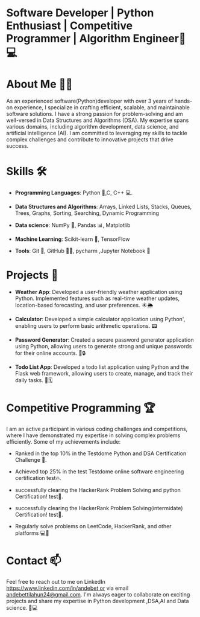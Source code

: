 # Software Developer | Python Enthusiast | Competitive Programmer | Algorithm Engineer🐍💻


# About Me 🙋‍♂️

As an experienced software(Python)developer with over 3 years of hands-on experience, I specialize in crafting efficient, scalable, and maintainable software solutions. I have a strong passion for problem-solving and am well-versed in Data Structures and Algorithms (DSA). My expertise spans various domains, including algorithm development, data science, and artificial intelligence (AI).
I am committed to leveraging my skills to tackle complex challenges and contribute to innovative projects that drive success.
# Skills 🛠️


- **Programming Languages**: Python 🐍,C, C++ 💻.

- **Data Structures and Algorithms**: Arrays, Linked Lists, Stacks, Queues, Trees, Graphs, Sorting, Searching, Dynamic Programming 

- **Data science**: NumPy 🔢, Pandas 📊, Matplotlib

- **Machine Learning**: Scikit-learn 🤖, TensorFlow 

- **Tools**: Git 🐙, GitHub 🐱‍💻, pycharm ,Jupyter Notebook 📓


# Projects 🚀


- **Weather App**: Developed a user-friendly weather application using Python. Implemented features such as real-time weather updates, location-based forecasting, and user preferences. ☀️🌦️

- **Calculator**: Developed a simple calculator application using Python', enabling users to perform basic arithmetic operations. 📟

- **Password Generator**: Created a secure password generator application using Python, allowing users to generate strong and unique passwords for their online accounts. 🔑🔒

- **Todo List App**: Developed a todo list application using Python and the Flask web framework, allowing users to create, manage, and track their daily tasks. 📝🗓️

# Competitive Programming 🏆

I am an active participant in various coding challenges and competitions, where I have demonstrated my expertise in solving complex problems efficiently. Some of my achievements include:

- Ranked in the top 10% in the Testdome Python and DSA Certification Challenge 🥇.
        
- Achieved top 25% in the test Testdome online software engineering certification test🔥.
              
- successfully clearing the HackerRank Problem Solving and python  Certification! test🎉.
- successfully clearing the HackerRank Problem Solving(intermidate) Certification! test🎉.
        
- Regularly solve problems on LeetCode, HackerRank, and other platforms 💻🧠

# Contact 📫

Feel free to reach out to me on LinkedIn  https://www.linkedin.com/in/andebet or via email andebettilahun24@gmail.com. I'm always eager to collaborate on exciting projects and share my expertise in Python development ,DSA,AI and Data science. 🤝💻

